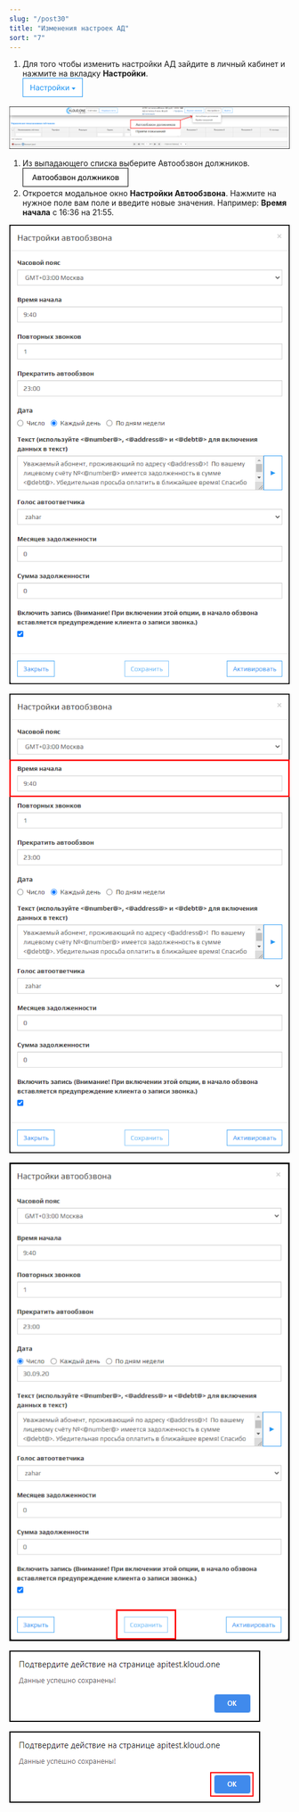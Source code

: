 ```yaml
---
slug: "/post30"
title: "Изменения настроек АД"
sort: "7"
---
```


1. Для того чтобы изменить настройки АД зайдите в личный кабинет и нажмите на вкладку **Настройки**.  
![Картинка](./images/how_to_change_setting_AD_task_butt_settings.png "Окно авторизации")

![Картинка](./images/how_to_change_setting_AD_task_image23.png "Окно авторизации")

1. Из выпадающего списка выберите Автообзвон должников.  
![Картинка](./images/how_to_change_setting_AD_task_butt_ad.png "Окно авторизации")
1. Откроется модальное окно **Настройки Автообзвона**. Нажмите на нужное поле вам поле и введите новые значения.
Например:  **Время начала** c 16:36 на 21:55.

![Картинка](./images/how_to_change_setting_AD_task_main.png "Модальное окно Настройки автообзвона")

![Картинка](./images/how_to_change_setting_AD_task_time_start.png "Мы ввели 9:40")

![Картинка](./images/how_to_change_setting_AD_task_butt_save.png "Кнопка Сохранить для сохранения изменений настроек")

![Картинка](./images/how_to_change_setting_AD_task_confirm_action.png "Модальное окно подтверждение действий")

![Картинка](./images/how_to_change_setting_AD_task_confirm_action_redbox.png "Кнопка ОК")